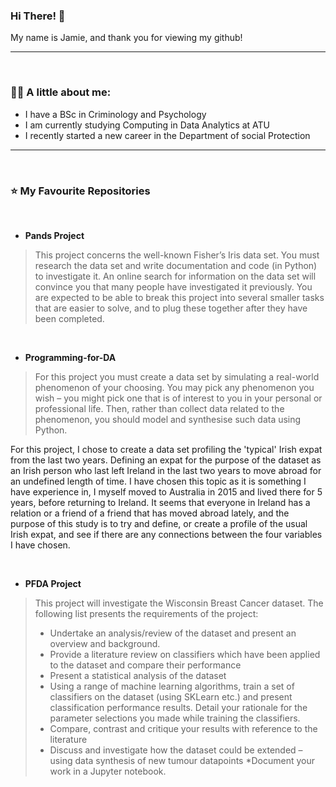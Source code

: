 ### Hi There! 👋

My name is Jamie, and thank you for viewing my github!

***

<br/>

### :raising_hand_woman: A little about me:

* I have a BSc in Criminology and Psychology
* I am currently studying Computing in Data Analytics at ATU
* I recently started a new career in the Department of social Protection

***

<br/>

### :star: My Favourite Repositories

<br/>

* **Pands Project**<br/>
> This project concerns the well-known Fisher’s Iris data set. You must research the data set and write documentation and code (in Python) to investigate it. An online search for information on the data set will convince you that many people have investigated it previously. You are expected to be able to break this project into several smaller tasks that are easier to solve, and to plug these together after they have been completed.


<br/>

  
* **Programming-for-DA**<br/>
> For this project you must create a data set by simulating a real-world phenomenon of your choosing. You may pick any phenomenon you wish – you might pick one that is of interest to you in your personal or professional life. Then, rather than collect data related to the phenomenon, you should model and synthesise such data using Python. <br/>

For this project, I chose to create a data set profiling the 'typical' Irish expat from the last two years. Defining an expat for the purpose of the dataset as an Irish person who last left Ireland in the last two years to move abroad for an undefined length of time. I have chosen this topic as it is something I have experience in, I myself moved to Australia in 2015 and lived there for 5 years, before returning to Ireland. It seems that everyone in Ireland has a relation or a friend of a friend that has moved abroad lately, and the purpose of this study is to try and define, or create a profile of the usual Irish expat, and see if there are any connections between the four variables I have chosen.

<br/>

* **PFDA Project**<br/>
>This project will investigate the Wisconsin Breast Cancer dataset. The following list presents the requirements of the project:
 >* Undertake an analysis/review of the dataset and present an overview and background.
 >* Provide a literature review on classifiers which have been applied to the dataset and compare their performance
 >* Present a statistical analysis of the dataset
 >* Using a range of machine learning algorithms, train a set of classifiers on the dataset (using SKLearn etc.) and present classification performance results. Detail     your rationale for the parameter selections you made while training the classifiers.
 >* Compare, contrast and critique your results with reference to the literature
 >* Discuss and investigate how the dataset could be extended – using data synthesis of new tumour datapoints
 >*Document your work in a Jupyter notebook.







